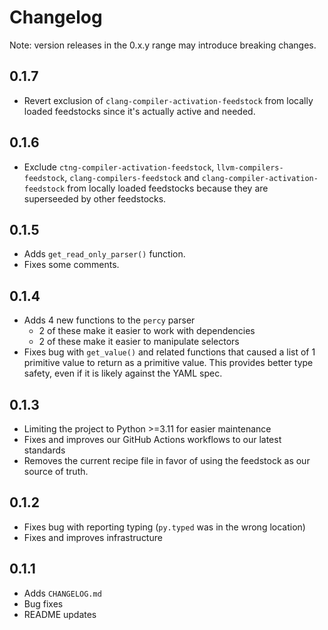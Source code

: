 # Changelog
Note: version releases in the 0.x.y range may introduce breaking changes.

## 0.1.7
- Revert exclusion of `clang-compiler-activation-feedstock` from locally loaded feedstocks since it's actually active and needed.

## 0.1.6
- Exclude `ctng-compiler-activation-feedstock`, `llvm-compilers-feedstock`, `clang-compilers-feedstock` and `clang-compiler-activation-feedstock` from locally loaded feedstocks because they are superseeded by other feedstocks.

## 0.1.5
- Adds `get_read_only_parser()` function.
- Fixes some comments.

## 0.1.4
- Adds 4 new functions to the `percy` parser
  - 2 of these make it easier to work with dependencies
  - 2 of these make it easier to manipulate selectors
- Fixes bug with `get_value()` and related functions that caused a list of 1 primitive value to return as a primitive
  value. This provides better type safety, even if it is likely against the YAML spec.

## 0.1.3
- Limiting the project to Python >=3.11 for easier maintenance
- Fixes and improves our GitHub Actions workflows to our latest standards
- Removes the current recipe file in favor of using the feedstock as our source of truth.

## 0.1.2
- Fixes bug with reporting typing (`py.typed` was in the wrong location)
- Fixes and improves infrastructure

## 0.1.1
- Adds `CHANGELOG.md`
- Bug fixes
- README updates
